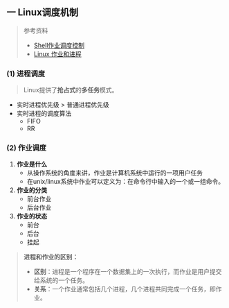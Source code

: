 ## 一 Linux调度机制

> 参考资料
>
> - [Shell作业调度控制](http://m.blog.chinaunix.net/uid-20753768-id-702742.html?/6472.html)
> - [Linux 作业和进程](https://blog.csdn.net/u011436666/article/details/73650968)

### (1) 进程调度

> Linux提供了**抢占式**的**多任务**模式。

- 实时进程优先级 > 普通进程优先级
- 实时进程的调度算法
  - FIFO
  - RR



### (2) 作业调度

1. **作业是什么**
   - 从操作系统的角度来讲，作业是计算机系统中运行的一项用户任务
   - 在unix/linux系统中作业可以定义为：在命令行中输入的一个或一组命令。
2. **作业的分类**
   - 前台作业
   - 后台作业
3. **作业的状态**
   - 前台
   - 后台
   - 挂起



> **进程和作业的区别：**
>
> - **区别**：进程是一个程序在一个数据集上的一次执行，而作业是用户提交给系统的一个任务。
> - **关系**：一个作业通常包括几个进程，几个进程共同完成一个任务，即作业。



